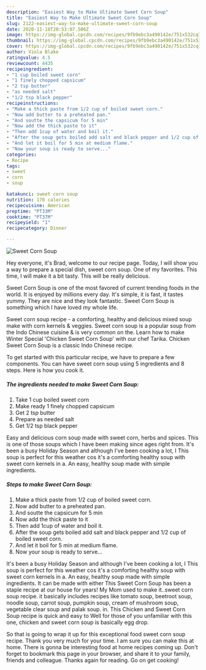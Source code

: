 ```yaml
---
description: "Easiest Way to Make Ultimate Sweet Corn Soup"
title: "Easiest Way to Make Ultimate Sweet Corn Soup"
slug: 2122-easiest-way-to-make-ultimate-sweet-corn-soup
date: 2020-11-18T20:53:07.506Z
image: https://img-global.cpcdn.com/recipes/9fb9ebc3a490142e/751x532cq70/sweet-corn-soup-recipe-main-photo.jpg
thumbnail: https://img-global.cpcdn.com/recipes/9fb9ebc3a490142e/751x532cq70/sweet-corn-soup-recipe-main-photo.jpg
cover: https://img-global.cpcdn.com/recipes/9fb9ebc3a490142e/751x532cq70/sweet-corn-soup-recipe-main-photo.jpg
author: Viola Blake
ratingvalue: 4.5
reviewcount: 4435
recipeingredient:
- "1 cup boiled sweet corn"
- "1 finely chopped capsicum"
- "2 tsp butter"
- "as needed salt"
- "1/2 tsp black pepper"
recipeinstructions:
- "Make a thick paste from 1/2 cup of boiled sweet corn."
- "Now add butter to a preheated pan."
- "And soutte the capsicum for 5 min"
- "Now add the thick paste to it"
- "Then add 1cup of water and boil it."
- "After the soup gets boiled add salt and black pepper and 1/2 cup of boiled sweet corn."
- "And let it boil for 5 min at medium flame."
- "Now your soup is ready to serve..."
categories:
- Recipe
tags:
- sweet
- corn
- soup

katakunci: sweet corn soup 
nutrition: 170 calories
recipecuisine: American
preptime: "PT33M"
cooktime: "PT37M"
recipeyield: "1"
recipecategory: Dinner

---
```



![Sweet Corn Soup](https://img-global.cpcdn.com/recipes/9fb9ebc3a490142e/751x532cq70/sweet-corn-soup-recipe-main-photo.jpg)

Hey everyone, it's Brad, welcome to our recipe page. Today, I will show you a way to prepare a special dish, sweet corn soup. One of my favorites. This time, I will make it a bit tasty. This will be really delicious.

Sweet Corn Soup is one of the most favored of current trending foods in the world. It is enjoyed by millions every day. It's simple, it is fast, it tastes yummy. They are nice and they look fantastic. Sweet Corn Soup is something which I have loved my whole life.

Sweet corn soup recipe - a comforting, healthy and delicious mixed soup make with corn kernels &amp; veggies. Sweet corn soup is a popular soup from the Indo Chinese cuisine &amp; is very common on the. Learn how to make Winter Special &#39;Chicken Sweet Corn Soup&#39; with our chef Tarika. Chicken Sweet Corn Soup is a classic Indo Chinese recipe.


To get started with this particular recipe, we have to prepare a few components. You can have sweet corn soup using 5 ingredients and 8 steps. Here is how you cook it.

<!--inarticleads1-->

##### The ingredients needed to make Sweet Corn Soup:

1. Take 1 cup boiled sweet corn
1. Make ready 1 finely chopped capsicum
1. Get 2 tsp butter
1. Prepare as needed salt
1. Get 1/2 tsp black pepper


Easy and delicious corn soup made with sweet corn, herbs and spices. This is one of those soups which I have been making since ages right from. It&#39;s been a busy Holiday Season and although I&#39;ve been cooking a lot, I This soup is perfect for this weather cos it&#39;s a comforting healthy soup with sweet corn kernels in a. An easy, healthy soup made with simple ingredients. 

<!--inarticleads2-->

##### Steps to make Sweet Corn Soup:

1. Make a thick paste from 1/2 cup of boiled sweet corn.
1. Now add butter to a preheated pan.
1. And soutte the capsicum for 5 min
1. Now add the thick paste to it
1. Then add 1cup of water and boil it.
1. After the soup gets boiled add salt and black pepper and 1/2 cup of boiled sweet corn.
1. And let it boil for 5 min at medium flame.
1. Now your soup is ready to serve...


It&#39;s been a busy Holiday Season and although I&#39;ve been cooking a lot, I This soup is perfect for this weather cos it&#39;s a comforting healthy soup with sweet corn kernels in a. An easy, healthy soup made with simple ingredients. It can be made with either This Sweet Corn Soup has been a staple recipe at our house for years! My Mom used to make it..sweet corn soup recipe. it basically includes recipes like tomato soup, beetroot soup, noodle soup, carrot soup, pumpkin soup, cream of mushroom soup, vegetable clear soup and palak soup. in. This Chicken and Sweet Corn Soup recipe is quick and easy to Well for those of you unfamiliar with this one, chicken and sweet corn soup is basically egg drop. 

So that is going to wrap it up for this exceptional food sweet corn soup recipe. Thank you very much for your time. I am sure you can make this at home. There is gonna be interesting food at home recipes coming up. Don't forget to bookmark this page in your browser, and share it to your family, friends and colleague. Thanks again for reading. Go on get cooking!
